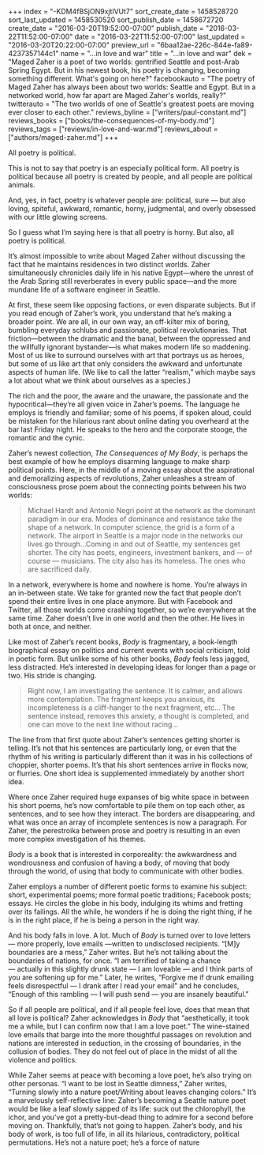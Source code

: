 +++
index = "-KDM4fBSjON9xjtlVUt7"
sort_create_date = 1458528720
sort_last_updated = 1458530520
sort_publish_date = 1458672720
create_date = "2016-03-20T19:52:00-07:00"
publish_date = "2016-03-22T11:52:00-07:00"
date = "2016-03-22T11:52:00-07:00"
last_updated = "2016-03-20T20:22:00-07:00"
preview_url = "6baa12ae-226c-844e-fa89-4237357144c1"
name = "...in love and war"
title = "...in love and war"
dek = "Maged Zaher is a poet of two worlds: gentrified Seattle and post-Arab Spring Egypt. But in his newest book, his poetry is changing, becoming something different. What's going on here?"
facebookauto = "The poetry of Maged Zaher has always been about two worlds: Seattle and Egypt. But in a networked world, how far apart are Maged Zaher's worlds, really?"
twitterauto = "The two worlds of one of Seattle's greatest poets are moving ever closer to each other."
reviews_byline = ["writers/paul-constant.md"]
reviews_books = ["books/the-consequences-of-my-body.md"]
reviews_tags = ["reviews/in-love-and-war.md"]
reviews_about = ["authors/maged-zaher.md"]
+++

All poetry is political.

This is not to say that poetry is an especially political form. All poetry is political because all poetry is created by people, and all people are political animals. 

And, yes, in fact, poetry is whatever people are: political, sure — but also loving, spiteful, awkward, romantic, horny, judgmental, and overly obsessed with our little glowing screens.

So I guess what I’m saying here is that all poetry is horny. But also, all poetry is political.

<div class="break"></div>

It’s almost impossible to write about Maged Zaher without discussing the fact that he maintains residences in two distinct worlds. Zaher simultaneously chronicles daily life in his native Egypt—where the unrest of the Arab Spring still reverberates in every public space—and the more mundane life of a software engineer in Seattle. 

At first, these seem like opposing factions, or even disparate subjects. But if you read enough of Zaher’s work, you understand that he’s making a broader point. We are all, in our own way, an off-kilter mix of boring, bumbling everyday schlubs and passionate, political revolutionaries. That friction—between the dramatic and the banal, between the oppressed and the willfully ignorant bystander—is what makes modern life so maddening. Most of us like to surround ourselves with art that portrays us as heroes, but some of us like art that only considers the awkward and unfortunate aspects of human life. (We like to call the latter “realism,” which maybe says a lot about what we think about ourselves as a species.)

The rich and the poor, the aware and the unaware, the passionate and the hypocritical—they’re all given voice in Zaher’s poems. The language he employs is friendly and familiar; some of his poems, if spoken aloud, could be mistaken for the hilarious rant about online dating you overheard at the bar last Friday night. He speaks to the hero and the corporate stooge, the romantic and the cynic. 

<div class="break"></div>

Zaher’s newest collection, *The Consequences of My Body*, is perhaps the best example of how he employs disarming language to make sharp political points. Here, in the middle of a moving essay about the aspirational and demoralizing aspects of revolutions, Zaher unleashes a stream of consciousness prose poem about the connecting points between his two worlds:

<blockquote>Michael Hardt and Antonio Negri point at the network as the dominant paradigm in our era. Modes of dominance and resistance take the shape of a network. In computer science, the grid is a form of a network. The airport in Seattle is a major node in the networks our lives go through…Coming in and out of Seattle, my sentences get shorter. The city has poets, engineers, investment bankers, and — of course — musicians. The city also has its homeless. The ones who are sacrificed daily.</blockquote>

In a network, everywhere is home and nowhere is home. You’re always in an in-between state. We take for granted now the fact that people don’t spend their entire lives in one place anymore. But with Facebook and Twitter, all those worlds come crashing together, so we’re everywhere at the same time. Zaher doesn’t live in one world and then the other. He lives in both at once, and neither.

<div class="break"></div>

Like most of Zaher’s recent books, *Body* is fragmentary, a book-length biographical essay on politics and current events with social criticism, told in poetic form. But unlike some of his other books, *Body* feels less jagged, less distracted. He’s interested in developing ideas for longer than a page or two. His stride is changing.

<blockquote>Right now, I am investigating the sentence. It is calmer, and allows more contemplation. The fragment keeps you anxious, its incompleteness is a cliff-hanger to the next fragment, etc… The sentence instead, removes this anxiety, a thought is completed, and one can move to the next line without racing…</blockquote>

The line from that first quote about Zaher’s sentences getting shorter is telling. It’s not that his sentences are particularly long, or even that the rhythm of his writing is particularly different than it was in his collections of choppier, shorter poems. It’s that his short sentences arrive in flocks now, or flurries. One short idea is supplemented immediately by another short idea. 

Where once Zaher required huge expanses of big white space in between his short poems, he’s now comfortable to pile them on top each other, as sentences, and to see how they interact. The borders are disappearing, and what was once an array of incomplete sentences is now a paragraph. For Zaher, the perestroika between prose and poetry is resulting in an even more complex investigation of his themes.

<div class="break"></div>

*Body* is a book that is interested in corporeality: the awkwardness and wondrousness and confusion of having a body, of moving that body through the world, of using that body to communicate with other bodies. 

Zaher employs a number of different poetic forms to examine his subject: short, experimental poems; more formal poetic traditions; Facebook posts; essays. He circles the globe in his body, indulging its whims and fretting over its failings. All the while, he wonders if he is doing the right thing, if he is in the right place, if he is being a person in the right way.

And his body falls in love. A lot. Much of *Body* is turned over to love letters — more properly, love emails —written to undisclosed recipients. “[M]y boundaries are a mess,” Zaher writes. But he’s not talking about the boundaries of nations, for once. “I am terrified of taking a chance — actually in this slightly drunk state — I am loveable — and I think parts of you are softening up for me.” Later, he writes, “Forgive me if drunk emailing feels disrespectful — I drank after I read your email” and he concludes, “Enough of this rambling — I will push send — you are insanely beautiful.”

So if all people are political, and if all people feel love, does that mean that all love is political? Zaher acknowledges in *Body* that “aesthetically, it took me a while, but I can confirm now that I am a love poet.” The wine-stained love emails that barge into the more thoughtful passages on revolution and nations are interested in seduction, in the crossing of boundaries, in the collusion of bodies. They do not feel out of place in the midst of all the violence and politics.

While Zaher seems at peace with becoming a love poet, he’s also trying on other personas. “I want to be lost in Seattle dimness,” Zaher writes, “Turning slowly into a nature poet/Writing about leaves changing colors.” It’s a marvelously self-reflective line: Zaher’s becoming a Seattle nature poet would be like a leaf slowly sapped of its life: suck out the chlorophyll, the ichor, and you’ve got a pretty-but-dead thing to admire for a second before moving on. Thankfully, that’s not going to happen. Zaher’s body, and his body of work, is too full of life, in all its hilarious, contradictory, political permutations. He’s not a nature poet; he’s a force of nature
